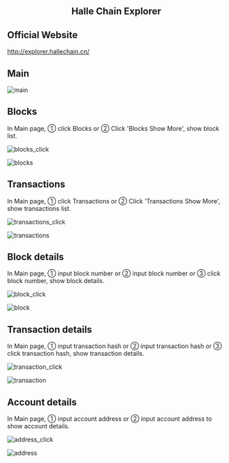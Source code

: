 <h2 align="center">    
  Halle Chain Explorer     
</h2>

 ## Official Website   
http://explorer.hallechain.cn/


 ## Main
![main](https://user-images.githubusercontent.com/19607576/90478959-87392280-e160-11ea-95cd-377907ab3ee9.png)


 ## Blocks 
 In Main page, ① click Blocks or ② Click 'Blocks Show More', show block list.
 
![blocks_click](https://user-images.githubusercontent.com/19607576/90481786-ee58d600-e164-11ea-8733-14319d447f2b.png)

![blocks](https://user-images.githubusercontent.com/19607576/90478956-86a08c00-e160-11ea-915b-79e2b300496f.png)


 ## Transactions 
 In Main page, ① click Transactions or ② Click 'Transactions Show More', show transactions list.

![transactions_click](https://user-images.githubusercontent.com/19607576/90481791-eef16c80-e164-11ea-9078-0380b5784633.png)

![transactions](https://user-images.githubusercontent.com/19607576/90478966-8902e600-e160-11ea-8362-55d2f87354b4.png)


 ## Block details
 In Main page, ① input block number or ② input block number or ③ click block number, show block details.

![block_click](https://user-images.githubusercontent.com/19607576/90481780-ed27a900-e164-11ea-9081-94f67492d7c1.png)

![block](https://user-images.githubusercontent.com/19607576/90478954-843e3200-e160-11ea-967a-bc214d822ebc.png)


 ## Transaction details
 In Main page, ① input transaction hash or ② input transaction hash or ③ click transaction hash, show transaction details.

![transaction_click](https://user-images.githubusercontent.com/19607576/90481789-eef16c80-e164-11ea-857b-1727d1978eeb.png)

![transaction](https://user-images.githubusercontent.com/19607576/90478963-886a4f80-e160-11ea-9d48-17da380a8f7e.png)


 ## Account details
 In Main page, ① input account address or ② input account address to show account details.
  
![address_click](https://user-images.githubusercontent.com/19607576/90481775-eb5de580-e164-11ea-892d-9c0670c14d66.png)

![address](https://user-images.githubusercontent.com/19607576/90478950-81434180-e160-11ea-8ce2-c6ee682b6a8c.png)
